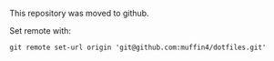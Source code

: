 This repository was moved to github.

Set remote with:

```
git remote set-url origin 'git@github.com:muffin4/dotfiles.git'
```
